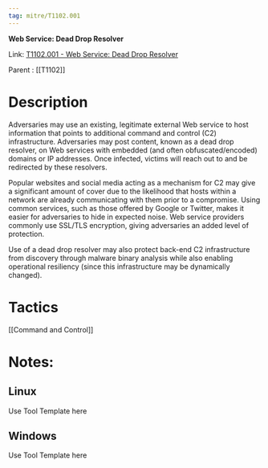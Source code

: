 ```yaml
---
tag: mitre/T1102.001
---
```


**Web Service: Dead Drop Resolver**

Link: [T1102.001 - Web Service: Dead Drop Resolver](https://attack.mitre.org/techniques/T1102/001)

Parent : [[T1102]]


# Description

Adversaries may use an existing, legitimate external Web service to host information that points to additional command and control (C2) infrastructure. Adversaries may post content, known as a dead drop resolver, on Web services with embedded (and often obfuscated/encoded) domains or IP addresses. Once infected, victims will reach out to and be redirected by these resolvers.

Popular websites and social media acting as a mechanism for C2 may give a significant amount of cover due to the likelihood that hosts within a network are already communicating with them prior to a compromise. Using common services, such as those offered by Google or Twitter, makes it easier for adversaries to hide in expected noise. Web service providers commonly use SSL/TLS encryption, giving adversaries an added level of protection.

Use of a dead drop resolver may also protect back-end C2 infrastructure from discovery through malware binary analysis while also enabling operational resiliency (since this infrastructure may be dynamically changed).

# Tactics


[[Command and Control]]


# Notes:

## Linux

Use Tool Template here

## Windows

Use Tool Template here